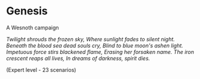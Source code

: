# Genesis
A Wesnoth campaign

*Twilight shrouds the frozen sky,
Where sunlight fades to silent night.
Beneath the blood sea dead souls cry,
Blind to blue moon's ashen light.
Impetuous force stirs blackened flame,
Erasing her forsaken name.
The iron crescent reaps all lives,
In dreams of darkness, spirit dies.*

(Expert level - 23 scenarios)
